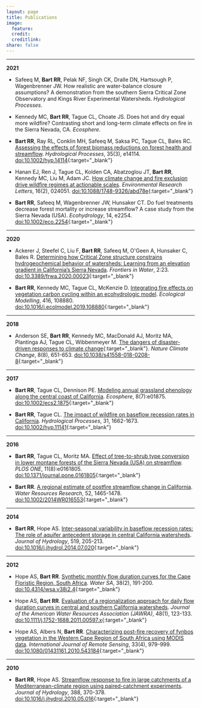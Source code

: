 ```yaml
---
layout: page
title: Publications
image:
  feature:
  credit:
  creditlink:
share: false
---
```


--------
**2021**

* Safeeq M, **Bart RR**, Pelak NF, Singh CK, Dralle DN, Hartsough P, Wagenbrenner JW. How realistic are water-balance closure assumptions? A demonstration from the southern Sierra Critical Zone Observatory and Kings River Experimental Watersheds. *Hydrological Processes*.

* Kennedy MC, **Bart RR**, Tague CL, Choate JS. Does hot and dry equal more wildfire? Contrasting short and long-term climate effects on fire in the Sierra Nevada, CA. *Ecosphere*.

* **Bart RR**, Ray RL, Conklin MH, Safeeq M, Saksa PC, Tague CL, Bales RC. [Assessing the effects of forest biomass reductions on forest health and streamflow](/content/bart2021_hp_escholar.pdf). *Hydrological Processes*, 35(3), e14114. [doi:10.1002/hyp.14114](https://doi.org/10.1002/hyp.14114){:target="_blank"}

* Hanan EJ, Ren J, Tague CL, Kolden CA, Abatzoglou JT, **Bart RR**, Kennedy MC, Liu M, Adam
JC. [How climate change and fire exclusion drive wildfire regimes at actionable scales](/content/hanan2021_erl.pdf). *Environmental Research Letters*, 16(2), 024051. [doi:10.1088/1748-9326/abd78e](https://doi.org/10.1088/1748-9326/abd78e){:target="_blank"}

* **Bart RR**, Safeeq M, Wagenbrenner JW, Hunsaker CT. Do fuel treatments decrease forest mortality or increase streamflow? A case study from the Sierra Nevada (USA). *Ecohydrology*, 14, e2254. [doi:10.1002/eco.2254](https://doi.org/10.1002/eco.2254){:target="_blank"}

--------
**2020**

* Ackerer J, Steefel C, Liu F, **Bart RR**, Safeeq M, O'Geen A, Hunsaker C, Bales R. [Determining how Critical Zone structure constrains hydrogeochemical behavior of watersheds: Learning from an elevation gradient in California’s Sierra Nevada](/content/ackerer2020_frontiers_in_water.pdf). *Frontiers in Water*, 2:23. [doi:10.3389/frwa.2020.00023](http://dx.doi.org/10.3389/frwa.2020.00023){:target="_blank"}

* **Bart RR**, Kennedy MC, Tague CL, McKenzie D. [Integrating fire effects on vegetation carbon cycling within an ecohydrologic model](/content/bart2020_eco_modelling.pdf). *Ecological Modelling*, 416, 108880. [doi:10.1016/j.ecolmodel.2019.108880](http://dx.doi.org/10.1016/j.ecolmodel.2019.108880){:target="_blank"}

--------
**2018**

* Anderson SE, **Bart RR**, Kennedy MC, MacDonald AJ, Moritz MA, Plantinga AJ, Tague CL, Wibbenmeyer M. [The dangers of disaster-driven responses to climate change](https://rdcu.be/VLDs){:target="_blank"}. *Nature Climate Change*, 8(8), 651-653. [doi:10.1038/s41558-018-0208-8](http://dx.doi.org/10.1038/s41558-018-0208-8){:target="_blank"}

--------
**2017**

* **Bart RR**, Tague CL, Dennison PE. [Modeling annual grassland phenology along the central coast of California](/content/bart2017_ecosphere.pdf). *Ecosphere*, 8(7):e01875. [doi:10.1002/ecs2.1875](http://dx.doi.org/10.1002/ecs2.1875){:target="_blank"}

* **Bart RR**, Tague CL. [The impact of wildfire on baseflow recession rates in California](/content/bart2017_hp.pdf). *Hydrological Processes*, 31, 1662-1673. [doi:10.1002/hyp.11141](http://dx.doi.org/10.1002/hyp.11141){:target="_blank"}

--------
**2016**

* **Bart RR**, Tague CL, Moritz MA. [Effect of tree-to-shrub type conversion in lower montane forests of the Sierra Nevada (USA) on streamflow](/content/bart_tague_moritz2016_plos_one.pdf). *PLOS ONE*, 11(8):e0161805. [doi:10.1371/journal.pone.0161805](http://dx.doi.org/10.1371/journal.pone.0161805){:target="_blank"}

* **Bart RR**. [A regional estimate of postfire streamflow change in California](/content/bart2016_wrr.pdf). *Water Resources Research*, 52, 1465-1478. [doi:10.1002/2014WR016553](http://dx.doi.org/10.1002/2014WR016553){:target="_blank"}

--------
**2014**

* **Bart RR**, Hope AS. [Inter-seasonal variability in baseflow recession rates: The role of aquifer antecedent storage in central California watersheds](/content/bart_hope2014_jh.pdf). *Journal of Hydrology*, 519, 205-213. [doi:10.1016/j.jhydrol.2014.07.020](http://dx.doi.org/10.1016/j.jhydrol.2014.07.020){:target="_blank"}

--------
**2012**

* Hope AS, **Bart RR**. [Synthetic monthly flow duration curves for the Cape Floristic Region, South Africa](/content/hope_bart2012_water_sa.pdf). *Water SA*, 38(2), 191-200. [doi:10.4314/wsa.v38i2.4](http://dx.doi.org/10.4314/wsa.v38i2.4){:target="_blank"}

* Hope AS, **Bart RR**. [Evaluation of a regionalization approach for daily flow duration curves in central and southern California watersheds](/content/hope_bart2012_jawra.pdf). *Journal of the American Water Resources Association (JAWRA)*, 48(1), 123-133. [doi:10.1111/j.1752-1688.2011.00597.x](http://dx.doi.org/10.1111/j.1752-1688.2011.00597.x){:target="_blank"}

* Hope AS, Albers N, **Bart RR**. [Characterizing post-fire recovery of fynbos vegetation in the Western Cape Region of South Africa using MODIS data](/content/hope_albers_bart2012_ijrs.pdf). *International Journal of Remote Sensing*, 33(4), 979-999. [doi:10.1080/01431161.2010.543184](http://dx.doi.org/10.1080/01431161.2010.543184){:target="_blank"}

---------
**2010**

* **Bart RR**, Hope AS. [Streamflow response to fire in large catchments of a Mediterranean-climate region using paired-catchment experiments](/content/bart_hope2010_jh.pdf). *Journal of Hydrology*, 388, 370-378. [doi:10.1016/j.jhydrol.2010.05.016](http://dx.doi.org/10.1016/j.jhydrol.2010.05.016){:target="_blank"}


